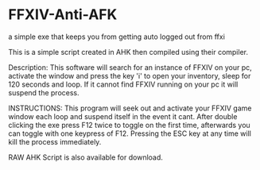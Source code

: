 # FFXIV-Anti-AFK
a simple exe that keeps you from getting auto logged out from ffxi

This is a simple script created in AHK then compiled using their compiler. 

Description: This software will search for an instance of FFXIV on your pc, activate the window and press the key 'i' to open your inventory, sleep for 120 seconds and loop. If it cannot find FFXIV running on your pc it will suspend the process. 

INSTRUCTIONS: This program will seek out and activate your FFXIV game window each loop and suspend itself in the event it cant. After double clicking the exe press F12 twice to toggle on the first time, afterwards you can toggle with one keypress of F12. Pressing the ESC key at any time will kill the process immediately.


RAW AHK Script is also available for download.
